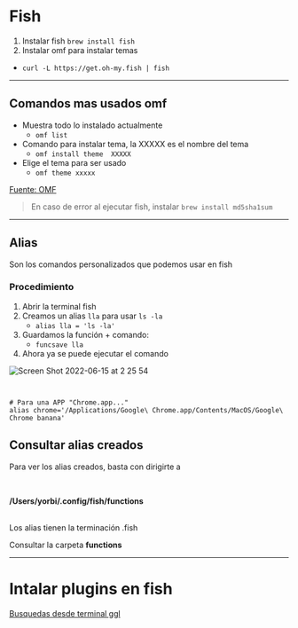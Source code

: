 # Fish

1. Instalar fish ```brew install fish```
2. Instalar omf para instalar temas
- ```curl -L https://get.oh-my.fish | fish```

**********

## Comandos mas usados omf

- Muestra todo lo instalado actualmente
    - ```omf list```
- Comando para instalar tema, la XXXXX es el nombre del tema
    - ```omf install theme  XXXXX```
- Elige el tema para ser usado
    - ```omf theme xxxxx```



[Fuente: OMF](https://ubunlog.com/omf-personaliza-tope-fishshell/)

> En caso de error al ejecutar fish, instalar ```brew install md5sha1sum```


*********

## Alias 

Son los comandos personalizados que podemos usar en fish

### Procedimiento

1. Abrir la terminal fish
2. Creamos un alias ```lla``` para usar ```ls -la```
    - ```alias lla = 'ls -la'```
3. Guardamos la función + comando: 
    - ```funcsave lla```
4. Ahora ya se puede ejecutar el comando

![Screen Shot 2022-06-15 at 2 25 54](https://user-images.githubusercontent.com/65741972/173776084-a2c1f387-3d9d-4309-9eba-b31f7f896575.png)

~~~


# Para una APP "Chrome.app..."
alias chrome='/Applications/Google\ Chrome.app/Contents/MacOS/Google\ Chrome banana'
~~~


## Consultar alias creados

Para ver los alias creados, basta con dirigirte a 

<br>

**/Users/yorbi/.config/fish/functions**

<br>
Los alias tienen la terminación .fish

Consultar la carpeta **functions**

*****

# Intalar plugins en fish

[Busquedas desde terminal ggl](https://github.com/yo-goto/ggl.fish)
